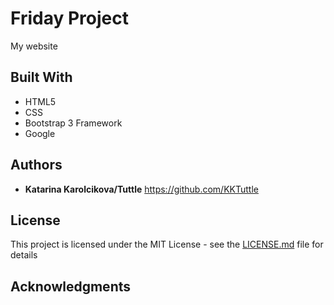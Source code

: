 # Friday Project

My website

## Built With

* HTML5
* CSS
* Bootstrap 3 Framework
* Google


## Authors

* **Katarina Karolcikova/Tuttle**
https://github.com/KKTuttle

## License

This project is licensed under the MIT License - see the [LICENSE.md](LICENSE.md) file for details

## Acknowledgments
